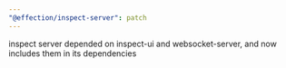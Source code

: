 ```yaml
---
"@effection/inspect-server": patch
---
```

inspect server depended on inspect-ui and websocket-server, and now
includes them in its dependencies
